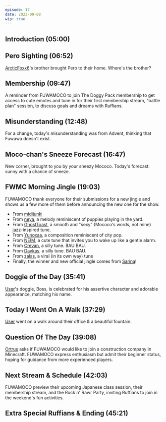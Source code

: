 ```yaml
---
episode: 17
date: 2023-09-08
wip: true
---
```


## Introduction (05:00)

## Pero Sighting (06:52)

[ArcticFoxx6](twitter_link)'s brother brought Pero to their home. Where's the brother?

## Membership (09:47)

A reminder from FUWAMOCO to join The Doggy Pack membership to get access to cute emotes and tune in for their first membership stream, "battle plan" session, to discuss goals and dreams with Ruffians.

## Misunderstanding (12:48)

For a change, today's misunderstanding was from Advent, thinking that Fuwawa doesn't exist.

## Moco-chan's Sneeze Forecast (16:47)

New corner, brought to you by your sneezy Mococo. Today's forecast: sunny with a chance of sneeze.

## FWMC Morning Jingle (19:03)

FUWAMOCO thank everyone for their submissions for a new jingle and shows us a few more of them before announcing the new one for the show.

* From [midijunki](https://twitter.com/midi_junki/status/1695190560741441592)
* From [neya](https://twitter.com/bullcaniro/status/1698217614215115117), a melody reminiscent of puppies playing in the yard.
* From [GhostToast](https://twitter.com/GhostToast2500/status/1698581289056493734), a smooth and "sexy" (Mococo's words, not mine) jazz-inspired tune.
* From [Yunoxaa](https://twitter.com/Yunoxaa/status/1698386399483793622), a composition reminiscent of city pop.
* From [NEIM](https://twitter.com/lesscigar/status/1698281510812725464), a cute tune that invites you to wake up like a gentle alarm.
* From [Crevan](https://twitter.com/CrevanHelmont/status/1698069470839734745), a silly tune. BAU BAU.
* From [Davkas](https://twitter.com/DavkasPlays/status/1694557070152872209), a silly tune. BAU BAU.
* From [zalas](https://twitter.com/hightrancesea/status/1698175816482377995), a viral (in its own way) tune
* Finally, the winner and new official jingle comes from [Sarina](https://twitter.com/Sarina_A_Elysia/status/1695163342699081980)!

## Doggie of the Day (35:41)

[User](baaarbs__)'s doggie, Boss, is celebrated for his assertive character and adorable appearance, matching his name.

## Today I Went On A Walk (37:29)

[User](_porkshack) went on a walk around their office & a beautiful fountain.

## Question Of The Day (39:08)

[Ortrus](https://twitter.com/Ortrus_O/status/1699605555130573061) asks if FUWAMOCO would like to join a construction company in Minecraft. FUWAMOCO express enthusiasm but admit their beginner status, hoping for guidance from more experienced players.

## Next Stream & Schedule (42:03)

FUWAMOCO preview their upcoming Japanese class session, their membership stream, and the Rock n' Rawr Party, inviting Ruffians to join in the weekend's fun activities.

## Extra Special Ruffians & Ending (45:21)
